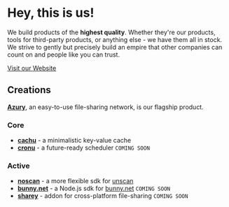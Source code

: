 # Hey, this is us!

We build products of the **highest quality**. Whether they're our products, tools for third-party products, or anything else - we have them all in stock. We strive to gently but precisely build an empire that other companies can count on and people like you can trust.

[Visit our Website](https://azury.dev)

## Creations

[**Azury**](https://azury.gg), an easy-to-use file-sharing network, is our flagship product.

### Core

- [**cachu**](https://github.com/azurystudios/cachu) - a minimalistic key-value cache
- [**cronu**](https://github.com/azurystudios/cronu) - a future-ready scheduler `COMING SOON`

### Active

- [**noscan**](https://github.com/azurystudios/noscan) - a more flexible sdk for [unscan](https://unscan.co)
- [**bunny.net**](https://github.com/azurystudios/noscan) - a Node.js sdk for [bunny.net](https://bunny.net) `COMING SOON`
- [**sharey**](https://github.com/azurystudios/sharey) - addon for cross-platform file-sharing `COMING SOON`
